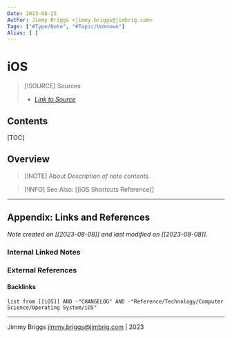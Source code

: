 ```yaml
---
Date: 2023-08-25
Author: Jimmy Briggs <jimmy.briggs@jimbrig.com>
Tags: ["#Type/Note", "#Topic/Unknown"]
Alias: [ ]
---
```


# iOS

> [!SOURCE] Sources
> - *[Link to Source]()*

## Contents

[TOC]

## Overview

> [!NOTE] About
> *Description of note contents.*

> [!INFO] See Also: [[iOS Shortcuts Reference]]
***

## Appendix: Links and References

*Note created on [[2023-08-08]] and last modified on [[2023-08-08]].*

### Internal Linked Notes

### External References

#### Backlinks

```dataview
list from [[iOS]] AND -"CHANGELOG" AND -"Reference/Technology/Computer Science/Operating System/iOS"
```


***

Jimmy Briggs <jimmy.briggs@jimbrig.com> | 2023

